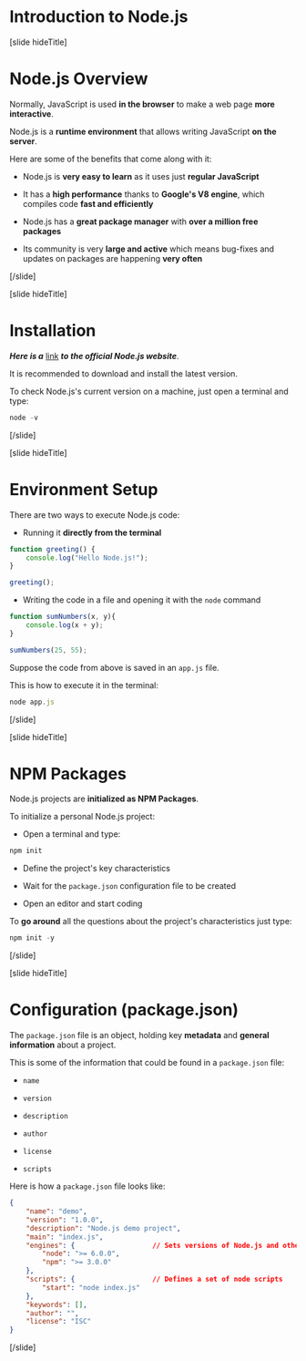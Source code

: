# Introduction to Node.js

[slide hideTitle]

# Node.js Overview

Normally, JavaScript is used **in the browser** to make a web page **more interactive**.

Node.js is a **runtime environment** that allows writing JavaScript **on the server**.

Here are some of the benefits that come along with it:

- Node.js is **very easy to learn** as it uses just **regular JavaScript**

- It has a **high performance** thanks to **Google's V8 engine**, which compiles code **fast and efficiently**

- Node.js has a **great package manager** with **over a million free packages**

- Its community is very **large and active** which means bug-fixes and updates on packages are happening **very often**

[/slide]

[slide hideTitle]

# Installation

_**Here is a**_ [link](https://nodejs.org/en/) _**to the official Node.js website**_.

It is recommended to download and install the latest version.

To check Node.js's current version on a machine, just open a terminal and type:

```js
node -v
```

[/slide]

[slide hideTitle]

# Environment Setup

There are two ways to execute Node.js code:

- Running it **directly from the terminal**

```js live
function greeting() {
    console.log("Hello Node.js!");
}

greeting(); 
```

- Writing the code in a file and opening it with the `node` command

```js live
function sumNumbers(x, y){
    console.log(x + y);
}

sumNumbers(25, 55);    
```

Suppose the code from above is saved in an `app.js` file.

This is how to execute it in the terminal:

```js
node app.js
```

[/slide]

[slide hideTitle]

# NPM Packages

Node.js projects are **initialized as NPM Packages**.

To initialize a personal Node.js project:

- Open a terminal and type:

```js
npm init
```

- Define the project's key characteristics

- Wait for the `package.json` configuration file to be created

- Open an editor and start coding

To **go around** all the questions about the project's characteristics just type: 

```js
npm init -y
```

[/slide]

[slide hideTitle]

# Configuration (package.json)

The `package.json` file is an object, holding key **metadata** and **general information** about a project.

This is some of the information that could be found in a `package.json` file:

- `name`

- `version` 

- `description`

- `author`

- `license`

- `scripts`

Here is how a `package.json` file looks like:

```json
{
    "name": "demo",
    "version": "1.0.0",
    "description": "Node.js demo project",
    "main": "index.js",
    "engines": {                   // Sets versions of Node.js and others
        "node": ">= 6.0.0",
        "npm": ">= 3.0.0"
    },
    "scripts": {                   // Defines a set of node scripts
        "start": "node index.js"
    },
    "keywords": [],
    "author": "",
    "license": "ISC"
}
```
[/slide]
